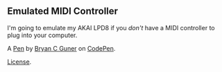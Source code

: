 ## Emulated MIDI Controller

I'm going to emulate my AKAI LPD8 if you _don't_ have a MIDI controller to plug into your computer.

A [Pen](https://codepen.io/bgoonz/pen/QWpmmom) by [Bryan C Guner](https://codepen.io/bgoonz) on [CodePen](https://codepen.io).

[License](https://codepen.io/bgoonz/pen/QWpmmom/license).
